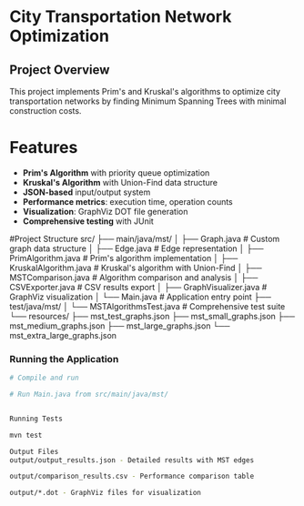 # City Transportation Network Optimization

## Project Overview
This project implements Prim's and Kruskal's algorithms to optimize city transportation networks by finding Minimum Spanning Trees with minimal construction costs.

# Features
- **Prim's Algorithm** with priority queue optimization
- **Kruskal's Algorithm** with Union-Find data structure
- **JSON-based** input/output system
- **Performance metrics**: execution time, operation counts
- **Visualization**: GraphViz DOT file generation
- **Comprehensive testing** with JUnit

#Project Structure
src/
├── main/java/mst/
│ ├── Graph.java # Custom graph data structure
│ ├── Edge.java # Edge representation
│ ├── PrimAlgorithm.java # Prim's algorithm implementation
│ ├── KruskalAlgorithm.java # Kruskal's algorithm with Union-Find
│ ├── MSTComparison.java # Algorithm comparison and analysis
│ ├── CSVExporter.java # CSV results export
│ ├── GraphVisualizer.java # GraphViz visualization
│ └── Main.java # Application entry point
├── test/java/mst/
│ └── MSTAlgorithmsTest.java # Comprehensive test suite
└── resources/
├── mst_test_graphs.json
├── mst_small_graphs.json
├── mst_medium_graphs.json
├── mst_large_graphs.json
└── mst_extra_large_graphs.json



### Running the Application
```bash
# Compile and run

# Run Main.java from src/main/java/mst/


Running Tests

mvn test

Output Files
output/output_results.json - Detailed results with MST edges

output/comparison_results.csv - Performance comparison table

output/*.dot - GraphViz files for visualization